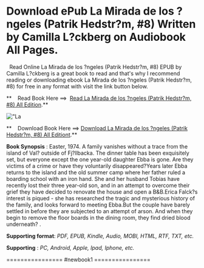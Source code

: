  **Download ePub La Mirada de los ?ngeles (Patrik Hedstr?m, #8) Written by Camilla L?ckberg on Audiobook All Pages.**
====================================================================================================================

  Read Online La Mirada de los ?ngeles (Patrik Hedstr?m, #8) EPUB by Camilla L?ckberg is a great book to read and that's why I recommend reading or downloading ebook La Mirada de los ?ngeles (Patrik Hedstr?m, #8) for free in any format with visit the link button below.

**    Read Book Here ==>  [Read La Mirada de los ?ngeles (Patrik Hedstr?m, #8) All Edition](https://newbookintheword.blogspot.com/id/8416087172).**

![\"La](\"https://i.gr-assets.com/images/S/compressed.photo.goodreads.com/books/1460163859l/29859949.jpg\")

**    Download Book Here ==> [Download La Mirada de los ?ngeles (Patrik Hedstr?m, #8) All Editiont](https://newbookintheword.blogspot.com/id/8416087172).**

**Book Synopsis** : Easter, 1974. A family vanishes without a trace from the island of Val? outside of Fj?llbacka. The dinner table has been exquisitely set, but everyone except the one year-old daughter Ebba is gone. Are they victims of a crime or have they voluntarily disappeared?Years later Ebba returns to the island and the old summer camp where her father ruled a boarding school with an iron hand. She and her husband Tobias have recently lost their three year-old son, and in an attempt to overcome their grief they have decided to renovate the house and open a B&B.Erica Falck?s interest is piqued - she has researched the tragic and mysterious history of the family, and looks forward to meeting Ebba.But the couple have barely settled in before they are subjected to an attempt of arson. And when they begin to remove the floor boards in the dining room, they find dried blood underneath? .

**Supporting format**: _PDF, EPUB, Kindle, Audio, MOBI, HTML, RTF, TXT, etc._

**Supporting** : _PC, Android, Apple, Ipad, Iphone, etc._

================ #newbook1 ================